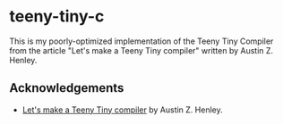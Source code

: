 # teeny-tiny-c
This is my poorly-optimized implementation of the Teeny Tiny Compiler from
the article "Let's make a Teeny Tiny compiler" written by Austin Z. Henley.

## Acknowledgements
- [Let's make a Teeny Tiny compiler](https://austinhenley.com/blog/teenytinycompiler1.html) by Austin Z. Henley.
 
